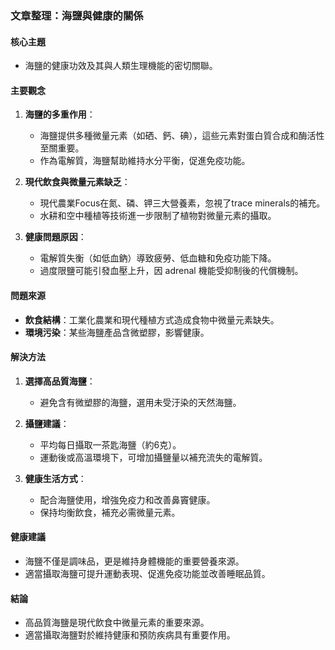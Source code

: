 ### 文章整理：海鹽與健康的關係

#### 核心主題
- 海鹽的健康功效及其與人類生理機能的密切關聯。

#### 主要觀念
1. **海鹽的多重作用**：
   - 海鹽提供多種微量元素（如硒、鈣、碘），這些元素對蛋白質合成和酶活性至關重要。
   - 作為電解質，海鹽幫助維持水分平衡，促進免疫功能。

2. **現代飲食與微量元素缺乏**：
   - 現代農業Focus在氮、磷、钾三大營養素，忽視了trace minerals的補充。
   - 水耕和空中種植等技術進一步限制了植物對微量元素的攝取。

3. **健康問題原因**：
   - 電解質失衡（如低血鈉）導致疲勞、低血糖和免疫功能下降。
   - 過度限鹽可能引發血壓上升，因 adrenal 機能受抑制後的代償機制。

#### 問題來源
- **飲食結構**：工業化農業和現代種植方式造成食物中微量元素缺失。
- **環境污染**：某些海鹽產品含微塑膠，影響健康。

#### 解決方法
1. **選擇高品質海鹽**：
   - 避免含有微塑膠的海鹽，選用未受汙染的天然海鹽。

2. **攝鹽建議**：
   - 平均每日攝取一茶匙海鹽（約6克）。
   - 運動後或高溫環境下，可增加攝鹽量以補充流失的電解質。

3. **健康生活方式**：
   - 配合海鹽使用，增強免疫力和改善鼻竇健康。
   - 保持均衡飲食，補充必需微量元素。

#### 健康建議
- 海鹽不僅是調味品，更是維持身體機能的重要營養來源。
- 適當攝取海鹽可提升運動表現、促進免疫功能並改善睡眠品質。

#### 結論
- 高品質海鹽是現代飲食中微量元素的重要來源。
- 適當攝取海鹽對於維持健康和預防疾病具有重要作用。